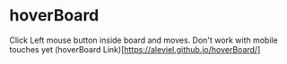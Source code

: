 # hoverBoard

Click Left mouse button inside board and moves. 
Don't work with mobile touches yet
(hoverBoard Link)[https://aleviel.github.io/hoverBoard/]
